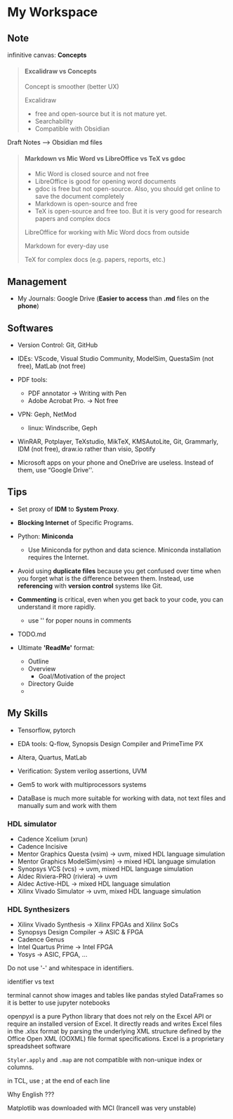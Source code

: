 # My Workspace
## Note

infinitive canvas: **Concepts**

> #### Excalidraw vs Concepts
> 
> Concept is smoother (better UX)
>
> Excalidraw 
> - free and open-source but it is not mature yet.
> - Searchability
> - Compatible with Obsidian


Draft Notes --> Obsidian md files


> #### Markdown vs Mic Word vs LibreOffice vs TeX vs gdoc
> 
> - Mic Word is closed source and not free 
> - LibreOffice is good for opening word documents
> - gdoc is free but not open-source. Also, you should get online to save the document completely
> - Markdown is open-source and free
> - TeX is open-source and free too. But it is very good for research papers and complex docs
>
> LibreOffice for working with Mic Word docs from outside
>
> Markdown for every-day use
>
> TeX for complex docs (e.g. papers, reports, etc.)
>


## Management

- My Journals: Google Drive (**Easier to access** than **.md** files on the **phone**)



## Softwares
- Version Control: Git, GitHub

- IDEs: VScode, Visual Studio Community, ModelSim, QuestaSim (not free), MatLab (not free) 

- PDF tools:
  - PDF annotator -> Writing with Pen
  - Adobe Acrobat Pro. -> Not free

- VPN: Geph, NetMod
  - linux: Windscribe, Geph

- WinRAR, Potplayer, TeXstudio, MikTeX, KMSAutoLite, Git, Grammarly, IDM (not free), draw.io rather than visio, Spotify



- Microsoft apps on your phone and OneDrive are useless. Instead of them, use “Google Drive''.

## Tips
- Set proxy of **IDM** to **System Proxy**.

- **Blocking Internet** of Specific Programs.



- Python: **Miniconda**
	- Use Miniconda for python and data science. Miniconda installation requires the Internet.
	

- Avoid using **duplicate files** because you get confused over time when you forget what is the difference between them. Instead, use **referencing** with **version control** systems like Git. 


- **Commenting** is critical, even when you get back to your code, you can understand it more rapidly.
  - use '' for poper nouns in comments

- TODO.md
- Ultimate **'ReadMe'** format:
  - Outline
  - Overview
    - Goal/Motivation of the project
  - Directory Guide
  - 
## My Skills

- Tensorflow, pytorch
- EDA tools: Q-flow, Synopsis Design Compiler and PrimeTime PX
- Altera, Quartus, MatLab
- Verification: System verilog assertions, UVM
- Gem5 to work with multiprocessors systems





- DataBase is much more suitable for working with data, not text files and manually sum and work with them


### HDL simulator

- Cadence Xcelium (xrun)
- Cadence Incisive
- Mentor Graphics Questa (vsim) -> uvm, mixed HDL language simulation
- Mentor Graphics ModelSim(vsim) -> mixed HDL language simulation
- Synopsys VCS (vcs) -> uvm, mixed HDL language simulation
- Aldec Riviera-PRO (riviera) -> uvm
- Aldec Active-HDL -> mixed HDL language simulation
- Xilinx Vivado Simulator -> uvm, mixed HDL language simulation

### HDL Synthesizers

- Xilinx Vivado Synthesis -> Xilinx FPGAs and Xilinx SoCs
- Synopsys Design Compiler -> ASIC & FPGA
- Cadence Genus 
- Intel Quartus Prime -> Intel FPGA
- Yosys -> ASIC, FPGA, ...





Do not use '-' and whitespace in identifiers.

identifier vs text 

terminal cannot show images and tables like pandas styled DataFrames 
so it is better to use jupyter notebooks


openpyxl is a pure Python library that does not rely on the Excel API or require an installed version of Excel. It directly reads and writes Excel files in the .xlsx format by parsing the underlying XML structure defined by the Office Open XML (OOXML) file format specifications.
Excel is a proprietary spreadsheet software

`Styler.apply` and `.map` are not compatible with non-unique index or columns.

in TCL, use ; at the end of each line

Why English ???


Matplotlib was downloaded with MCI (Irancell was very unstable)
